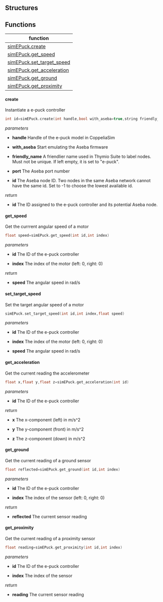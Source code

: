 ## Structures




## Functions
| function |
|----|
| [simEPuck.create](#create) |
| [simEPuck.get_speed](#get_speed) |
| [simEPuck.set_target_speed](#set_target_speed) |
| [simEPuck.get_acceleration](#get_acceleration) |
| [simEPuck.get_ground](#get_ground) |
| [simEPuck.get_proximity](#get_proximity) |








#### create


Instantiate a e-puck controller
```C++
int id=simEPuck.create(int handle,bool with_aseba=true,string friendly_name="e-puck",int port=33333,int id=-1)
```
*parameters*

  - **handle** Handle of the e-puck model in CoppeliaSim

  - **with_aseba** Start emulating the Aseba firmware

  - **friendly_name** A friendlier name used in Thymio Suite to label nodes. Must not be unique. If left empty, it is set to "e-puck".

  - **port** The Aseba port number

  - **id** The Aseba node ID. Two nodes in the same Aseba network cannot have the same id. Set to -1 to choose the lowest available id.

*return*

  - **id** The ID assigned to the e-puck controller and its potential Aseba node.




#### get_speed


Get the currrent angular speed of a motor
```C++
float speed=simEPuck.get_speed(int id,int index)
```
*parameters*

  - **id** The ID of the e-puck controller

  - **index** The index of the motor (left: 0, right: 0)

*return*

  - **speed** The angular speed in rad/s




#### set_target_speed


Set the target angular speed of a motor
```C++
simEPuck.set_target_speed(int id,int index,float speed)
```
*parameters*

  - **id** The ID of the e-puck controller

  - **index** The index of the motor (left: 0, right: 0)

  - **speed** The angular speed in rad/s






#### get_acceleration


Get the current reading the accelerometer
```C++
float x,float y,float z=simEPuck.get_acceleration(int id)
```
*parameters*

  - **id** The ID of the e-puck controller

*return*

  - **x** The x-component (left) in m/s^2

  - **y** The y-component (front) in m/s^2

  - **z** The z-component (down) in m/s^2




#### get_ground


Get the current reading of a ground sensor
```C++
float reflected=simEPuck.get_ground(int id,int index)
```
*parameters*

  - **id** The ID of the e-puck controller

  - **index** The index of the sensor (left: 0, right: 0)

*return*

  - **reflected** The current sensor reading




#### get_proximity


Get the current reading of a proximity sensor
```C++
float reading=simEPuck.get_proximity(int id,int index)
```
*parameters*

  - **id** The ID of the e-puck controller

  - **index** The index of the sensor

*return*

  - **reading** The current sensor reading


